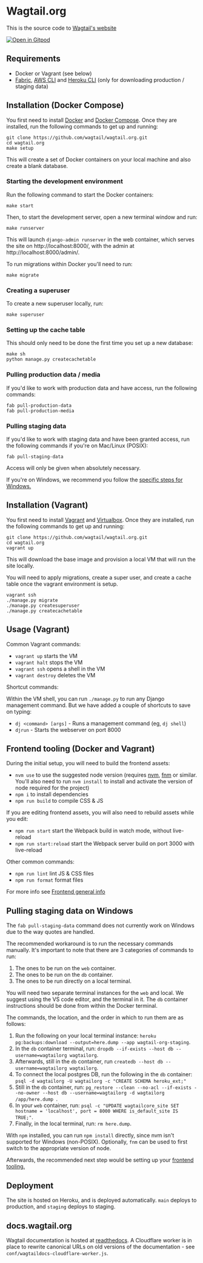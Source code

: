 # Wagtail.org

This is the source code to [Wagtail's website](https://wagtail.org)

[![Open in Gitpod](https://gitpod.io/button/open-in-gitpod.svg)](https://gitpod.io/#https://github.com/wagtail/wagtail.org)

## Requirements

-   Docker or Vagrant (see below)
-   [Fabric](https://www.fabfile.org/), [AWS CLI](https://docs.aws.amazon.com/cli/latest/userguide/getting-started-install.html) and [Heroku CLI](https://devcenter.heroku.com/articles/heroku-cli) (only for downloading production / staging data)

## Installation (Docker Compose)

You first need to install [Docker](https://docs.docker.com/get-docker/) and [Docker Compose](https://docs.docker.com/compose/install/). Once they are installed, run the following commands to get up and running:

```
git clone https://github.com/wagtail/wagtail.org.git
cd wagtail.org
make setup
```

This will create a set of Docker containers on your local machine and also create a blank database.

### Starting the development environment

Run the following command to start the Docker containers:

```
make start
```

Then, to start the development server, open a new terminal window and run:

```
make runserver
```

This will launch `django-admin runserver` in the web container, which serves the site on http://localhost:8000/, with the admin at http://localhost:8000/admin/.

To run migrations within Docker you'll need to run:

```
make migrate
```

### Creating a superuser

To create a new superuser locally, run:

```
make superuser
```

### Setting up the cache table

This should only need to be done the first time you set up a new database:

```
make sh
python manage.py createcachetable
```

### Pulling production data / media

If you'd like to work with production data and have access, run the following commands:

```
fab pull-production-data
fab pull-production-media
```

### Pulling staging data

If you'd like to work with staging data and have been granted access, run the following commands if you're on Mac/Linux (POSIX):

```
fab pull-staging-data
```

Access will only be given when absolutely necessary.

If you're on Windows, we recommend you follow the [specific steps for Windows.](#pulling-staging-data-on-windows)

## Installation (Vagrant)

You first need to install [Vagrant](https://www.vagrantup.com/) and [Virtualbox](https://www.virtualbox.org/). Once they are installed, run the following commands to get up and running:

```
git clone https://github.com/wagtail/wagtail.org.git
cd wagtail.org
vagrant up
```

This will download the base image and provision a local VM that will run the site locally.

You will need to apply migrations, create a super user, and create a cache table once the vagrant environment is setup.

```
vagrant ssh
./manage.py migrate
./manage.py createsuperuser
./manage.py createcachetable
```

## Usage (Vagrant)

Common Vagrant commands:

-   `vagrant up` starts the VM
-   `vagrant halt` stops the VM
-   `vagrant ssh` opens a shell in the VM
-   `vagrant destroy` deletes the VM

Shortcut commands:

Within the VM shell, you can run `./manage.py` to run any Django management command. But we have added a couple of shortcuts to save on typing:

-   `dj <command> [args]` - Runs a management command (eg, `dj shell`)
-   `djrun` - Starts the webserver on port 8000

## Frontend tooling (Docker and Vagrant)

During the initial setup, you will need to build the frontend assets:

-   `nvm use` to use the suggested node version (requires [nvm](https://github.com/nvm-sh/nvm), [fnm](https://github.com/Schniz/fnm) or similar. You'll also need to run `nvm install` to install and activate the version of node required for the project)
-   `npm i` to install dependencies
-   `npm run build` to compile CSS & JS

If you are editing frontend assets, you will also need to rebuild assets while
you edit:

-   `npm run start` start the Webpack build in watch mode, without live-reload
-   `npm run start:reload` start the Webpack server build on port 3000 with live-reload

Other common commands:

-   `npm run lint` lint JS & CSS files
-   `npm run format` format files

For more info see [Frontend general info](docs/frontend/general-info.md)

## Pulling staging data on Windows

The `fab pull-staging-data` command does not currently work on Windows due to the way quotes are handled.

The recommended workaround is to run the necessary commands manually. It's important to note that there are 3 categories of commands to run:

1. The ones to be run on the `web` container.
2. The ones to be run on the `db` container.
3. The ones to be run directly on a local terminal.

You will need two separate terminal instances for the `web` and local. We suggest using the VS code editor, and the terminal in it. The `db` container instructions should be done from within the Docker terminal.

The commands, the location, and the order in which to run them are as follows:

1. Run the following on your local terminal instance: `heroku pg:backups:download --output=here.dump --app wagtail-org-staging`.
2. In the `db` container terminal, run: `dropdb --if-exists --host db --username=wagtailorg wagtailorg`.
3. Afterwards, still in the `db` container, run `createdb --host db --username=wagtailorg wagtailorg`.
4. To connect the local postgres DB, run the following in the `db` container: `psql -d wagtailorg -U wagtailorg -c "CREATE SCHEMA heroku_ext;"`
5. Still in the `db` container, run: `pg_restore --clean --no-acl --if-exists --no-owner --host db --username=wagtailorg -d wagtailorg /app/here.dump `.
6. In your `web` container, run: `psql -c "UPDATE wagtailcore_site SET hostname = 'localhost', port = 8000 WHERE is_default_site IS TRUE;"`.
7. Finally, in the local terminal, run: `rm here.dump`.

With `npm` installed, you can run `npm install` directly, since nvm isn't supported for Windows (non-POSIX). Optionally, `fnm` can be used to first switch to the appropriate version of node.

Afterwards, the recommended next step would be setting up your [frontend tooling.](#frontend-tooling-docker-and-vagrant)

## Deployment

The site is hosted on Heroku, and is deployed automatically. `main` deploys to production, and `staging` deploys to staging.

## docs.wagtail.org

Wagtail documentation is hosted at [readthedocs](https://readthedocs.org/). A Cloudflare worker is in place to rewrite canonical URLs on old versions of the documentation - see `conf/wagtaildocs-cloudflare-worker.js`.
